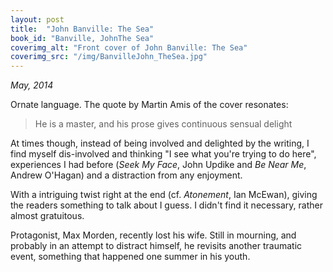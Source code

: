```yaml
---
layout: post
title:  "John Banville: The Sea"
book_id: "Banville, JohnThe Sea"
coverimg_alt: "Front cover of John Banville: The Sea"
coverimg_src: "/img/BanvilleJohn_TheSea.jpg"
---
```


_May, 2014_

Ornate language. The quote by Martin Amis of the cover resonates:

> He is a master, and his prose gives continuous sensual delight

At times though, instead of being involved and delighted by the
writing, I find myself dis-involved and thinking "I see what you're
trying to do here", experiences I had before (_Seek My Face_, John
Updike and _Be Near Me_, Andrew O'Hagan) and a distraction from any
enjoyment.

With a intriguing twist right at the end (cf. _Atonement_, Ian McEwan),
giving the readers something to talk about I guess. I didn't find it
necessary, rather almost gratuitous.

Protagonist, Max Morden, recently lost his wife. Still in mourning,
and probably in an attempt to distract himself, he revisits another
traumatic event, something that happened one summer in his youth.
